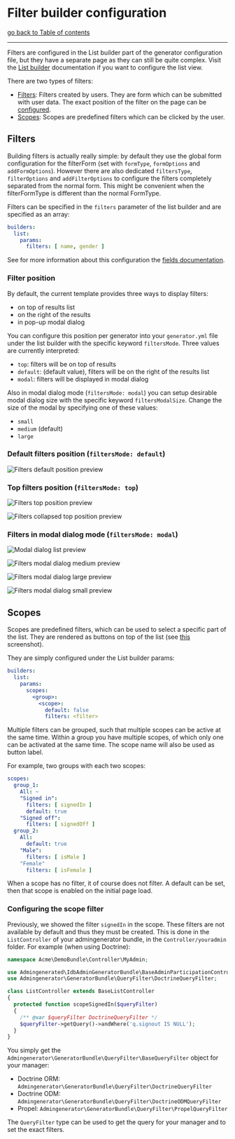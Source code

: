 # Filter builder configuration

[go back to Table of contents][back-to-index]

-----

Filters are configured in the List builder part of the generator configuration file, but they have a separate page as 
they can still be quite complex. Visit the [List builder][list-builder] documentation if you want to configure the list 
view.

There are two types of filters:
- [Filters](#filters): Filters created by users. They are form which can be submitted with user data. The exact position 
of the filter on the page can be [configured](#filter-position).
- [Scopes](#scopes): Scopes are predefined filters which can be clicked by the user.

## Filters

Building filters is actually really simple: by default they use the global form configuration for the filterForm 
(set with `formType`, `formOptions` and `addFormOptions`). However there are also dedicated `filtersType`, `filterOptions` 
and `addFilterOptions` to configure the filters completely separated from the normal form. This might be convenient when 
the filterFormType is different than the normal FormType.

Filters can be specified in the `filters` parameter of the list builder and are specified as an array:

```yaml
builders:
  list:
    params:
	  filters: [ name, gender ]
```

See for more information about this configuration the [fields documentation][field-doc].

### Filter position

By default, the current template provides three ways to display filters:

 * on top of results list
 * on the right of the results
 * in pop-up modal dialog

You can configure this position per generator into your `generator.yml` file under the list builder with the specific 
keyword `filtersMode`. Three values are currently interpreted:

 * `top`: filters will be on top of results
 * `default`: (default value), filters will be on the right of the results list
 * `modal`: filters will be displayed in modal dialog

Also in modal dialog mode (`filtersMode: modal`) you can setup desirable modal dialog size with the specific keyword 
`filtersModalSize`. Change the size of the modal by specifying one of these values:

 * `small`
 * `medium` (default)
 * `large`

### Default filters position (`filtersMode: default`)

![Filters default position preview](images/list-filters-default-position-preview.png)

### Top filters position (`filtersMode: top`)

![Filters top position preview](images/list-filters-top-position-preview.png)

![Filters collapsed top position preview](images/list-filters-collapsed-top-position-preview.png)

### Filters in modal dialog mode (`filtersMode: modal`)

![Modal dialog list preview](images/list-filters-modal-list-preview.png)

![Filters modal dialog medium preview](images/list-filters-modal-medium-preview.png)

![Filters modal dialog large preview](images/list-filters-modal-large-preview.png)

![Filters modal dialog small preview](images/list-filters-modal-small-preview.png)

## Scopes

Scopes are predefined filters, which can be used to select a specific part of the list. They are rendered as buttons on 
top of the list (see [this](../img/showcase/list-with-scopes.png) screenshot).

They are simply configured under the List builder params:

```yaml
builders:
  list:
    params:
	  scopes:
	    <group>:
		  <scope>:
		    default: false
			filters: <filter>
```

Multiple filters can be grouped, such that multiple scopes can be active at the same time. Within a group you have 
multiple scopes, of which only one can be activated at the same time. The scope name will also be used as button label.

For example, two groups with each two scopes:

```yaml
scopes:
  group_1:
    All: ~
    "Signed in":
      filters: [ signedIn ]
      default: true
    "Signed off":
      filters: [ signedOff ]
  group_2:
    All:
      default: true
    "Male":
      filters: [ isMale ]
	"Female"
      filters: [ isFemale ]
```

When a scope has no filter, it of course does not filter. A default can be set, then that scope is enabled on the initial 
page load.

### Configuring the scope filter

Previously, we showed the filter `signedIn` in the scope. These filters are not available by default and thus they must be 
created. This is done in the `ListController` of your admingenerator bundle, in the `Controller/youradmin` folder. 
For example (when using Doctrine):

```php
namespace Acme\DemoBundle\Controller\MyAdmin;

use Admingenerated\IdbAdminGeneratorBundle\BaseAdminParticipationController\ListController as BaseListController;
use Admingenerator\GeneratorBundle\QueryFilter\DoctrineQueryFilter;

class ListController extends BaseListController
{
  protected function scopeSignedIn($queryFilter)
  {
    /** @var $queryFilter DoctrineQueryFilter */
    $queryFilter->getQuery()->andWhere('q.signout IS NULL');
  }
}
```

You simply get the `Admingenerator\GeneratorBundle\QueryFilter\BaseQueryFilter` object for your manager:

 - Doctrine ORM: `Admingenerator\GeneratorBundle\QueryFilter\DoctrineQueryFilter`
 - Doctrine ODM: `Admingenerator\GeneratorBundle\QueryFilter\DoctrineODMQueryFilter`
 - Propel: `Admingenerator\GeneratorBundle\QueryFilter\PropelQueryFilter`

The `QueryFilter` type can be used to get the query for your manager and to set the exact filters.

[back-to-index]: ../documentation.md
[list-builder]: builder-list.md
[field-doc]: fields.md
